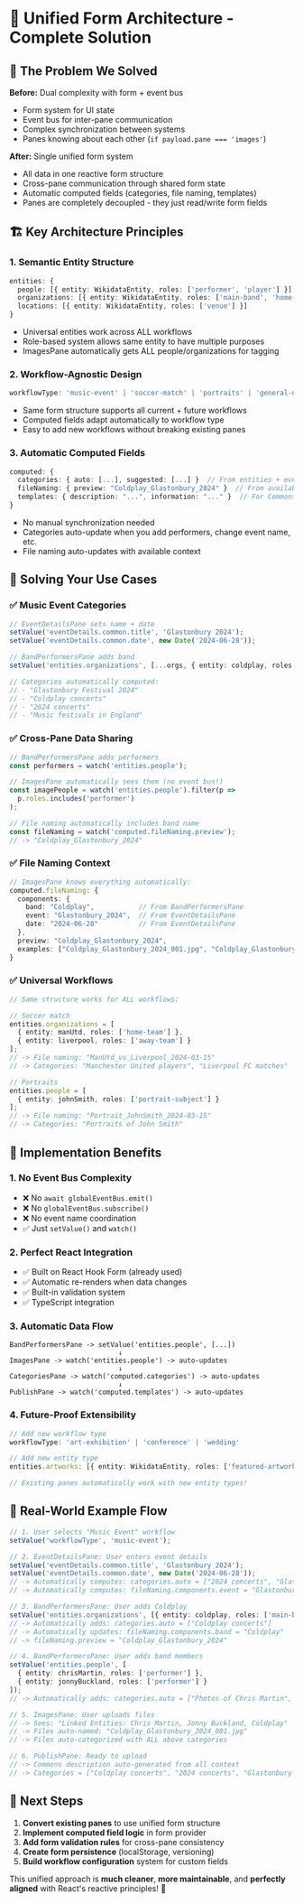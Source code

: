 # 🎯 Unified Form Architecture - Complete Solution

## 🎪 The Problem We Solved

**Before:** Dual complexity with form + event bus
- Form system for UI state
- Event bus for inter-pane communication  
- Complex synchronization between systems
- Panes knowing about each other (`if payload.pane === 'images'`)

**After:** Single unified form system
- All data in one reactive form structure
- Cross-pane communication through shared form state
- Automatic computed fields (categories, file naming, templates)
- Panes are completely decoupled - they just read/write form fields

## 🏗️ Key Architecture Principles

### 1. **Semantic Entity Structure**
```typescript
entities: {
  people: [{ entity: WikidataEntity, roles: ['performer', 'player'] }]
  organizations: [{ entity: WikidataEntity, roles: ['main-band', 'home-team'] }]
  locations: [{ entity: WikidataEntity, roles: ['venue'] }]
}
```
- Universal entities work across ALL workflows
- Role-based system allows same entity to have multiple purposes
- ImagesPane automatically gets ALL people/organizations for tagging

### 2. **Workflow-Agnostic Design**
```typescript
workflowType: 'music-event' | 'soccer-match' | 'portraits' | 'general-upload'
```
- Same form structure supports all current + future workflows
- Computed fields adapt automatically to workflow type
- Easy to add new workflows without breaking existing panes

### 3. **Automatic Computed Fields** 
```typescript
computed: {
  categories: { auto: [...], suggested: [...] }  // From entities + event details
  fileNaming: { preview: "Coldplay_Glastonbury_2024" }  // From available context  
  templates: { description: "...", information: "..." }  // For Commons upload
}
```
- No manual synchronization needed
- Categories auto-update when you add performers, change event name, etc.
- File naming auto-updates with available context

## 🎯 Solving Your Use Cases

### ✅ Music Event Categories
```typescript
// EventDetailsPane sets name + date
setValue('eventDetails.common.title', 'Glastonbury 2024');
setValue('eventDetails.common.date', new Date('2024-06-28'));

// BandPerformersPane adds band
setValue('entities.organizations', [...orgs, { entity: coldplay, roles: ['main-band'] }]);

// Categories automatically computed:
// - "Glastonbury Festival 2024"
// - "Coldplay concerts" 
// - "2024 concerts"
// - "Music festivals in England"
```

### ✅ Cross-Pane Data Sharing
```typescript
// BandPerformersPane adds performers
const performers = watch('entities.people'); 

// ImagesPane automatically sees them (no event bus!)
const imagePeople = watch('entities.people').filter(p => 
  p.roles.includes('performer')
);

// File naming automatically includes band name
const fileNaming = watch('computed.fileNaming.preview'); 
// -> "Coldplay_Glastonbury_2024"
```

### ✅ File Naming Context
```typescript
// ImagesPane knows everything automatically:
computed.fileNaming: {
  components: {
    band: "Coldplay",           // From BandPerformersPane
    event: "Glastonbury_2024",  // From EventDetailsPane  
    date: "2024-06-28"          // From EventDetailsPane
  },
  preview: "Coldplay_Glastonbury_2024",
  examples: ["Coldplay_Glastonbury_2024_001.jpg", "Coldplay_Glastonbury_2024_002.jpg"]
}
```

### ✅ Universal Workflows
```typescript
// Same structure works for ALL workflows:

// Soccer match
entities.organizations = [
  { entity: manUtd, roles: ['home-team'] },
  { entity: liverpool, roles: ['away-team'] }
];
// -> File naming: "ManUtd_vs_Liverpool_2024-03-15"
// -> Categories: "Manchester United players", "Liverpool FC matches"

// Portraits  
entities.people = [
  { entity: johnSmith, roles: ['portrait-subject'] }
];
// -> File naming: "Portrait_JohnSmith_2024-03-15"
// -> Categories: "Portraits of John Smith"
```

## 🚀 Implementation Benefits

### 1. **No Event Bus Complexity**
- ❌ No `await globalEventBus.emit()`
- ❌ No `globalEventBus.subscribe()`  
- ❌ No event name coordination
- ✅ Just `setValue()` and `watch()`

### 2. **Perfect React Integration**
- ✅ Built on React Hook Form (already used)
- ✅ Automatic re-renders when data changes
- ✅ Built-in validation system
- ✅ TypeScript integration

### 3. **Automatic Data Flow**
```
BandPerformersPane -> setValue('entities.people', [...])
                           ↓
ImagesPane -> watch('entities.people') -> auto-updates
                           ↓  
CategoriesPane -> watch('computed.categories') -> auto-updates
                           ↓
PublishPane -> watch('computed.templates') -> auto-updates
```

### 4. **Future-Proof Extensibility**
```typescript
// Add new workflow type
workflowType: 'art-exhibition' | 'conference' | 'wedding'

// Add new entity type  
entities.artworks: [{ entity: WikidataEntity, roles: ['featured-artwork'] }]

// Existing panes automatically work with new entity types!
```

## 🎪 Real-World Example Flow

```typescript
// 1. User selects "Music Event" workflow
setValue('workflowType', 'music-event');

// 2. EventDetailsPane: User enters event details
setValue('eventDetails.common.title', 'Glastonbury 2024');
setValue('eventDetails.common.date', new Date('2024-06-28'));
// -> Automatically computes: categories.auto = ["2024 concerts", "Glastonbury Festival 2024"]
// -> Automatically computes: fileNaming.components.event = "Glastonbury_2024"

// 3. BandPerformersPane: User adds Coldplay  
setValue('entities.organizations', [{ entity: coldplay, roles: ['main-band'] }]);
// -> Automatically adds: categories.auto = ["Coldplay concerts"]
// -> Automatically updates: fileNaming.components.band = "Coldplay" 
// -> fileNaming.preview = "Coldplay_Glastonbury_2024"

// 4. BandPerformersPane: User adds band members
setValue('entities.people', [
  { entity: chrisMartin, roles: ['performer'] },
  { entity: jonnyBuckland, roles: ['performer'] }
]);
// -> Automatically adds: categories.auto = ["Photos of Chris Martin", "Photos of Jonny Buckland"]

// 5. ImagesPane: User uploads files
// -> Sees: "Linked Entities: Chris Martin, Jonny Buckland, Coldplay"
// -> Files auto-named: "Coldplay_Glastonbury_2024_001.jpg"
// -> Files auto-categorized with ALL above categories

// 6. PublishPane: Ready to upload
// -> Commons description auto-generated from all context
// -> Categories = ["Coldplay concerts", "2024 concerts", "Glastonbury Festival 2024", "Photos of Chris Martin", "Photos of Jonny Buckland"]
```

## 🎯 Next Steps

1. **Convert existing panes** to use unified form structure
2. **Implement computed field logic** in form provider  
3. **Add form validation rules** for cross-pane consistency
4. **Create form persistence** (localStorage, versioning)
5. **Build workflow configuration** system for custom fields

This unified approach is **much cleaner**, **more maintainable**, and **perfectly aligned** with React's reactive principles! 🎉